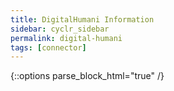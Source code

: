 ```yaml
---
title: DigitalHumani Information
sidebar: cyclr_sidebar
permalink: digital-humani
tags: [connector]
---
```

{::options parse_block_html="true" /}
